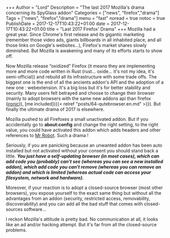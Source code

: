 +++
Author = "Lord"
Description = "The last 2017 Mozilla's drama concerning its SpyGlass addon"
Categories = ["news", "firefox","drama"]
Tags = ["news", "firefox","drama"]
menu = "fast"
noread = true
notoc = true
PublishDate = 2017-12-17T10:43:22+01:00
date = 2017-12-17T10:43:22+01:00
title = "Last 2017 Firefox' Drama"
+++
Mozilla had a great year. Since Chrome's first release and its gigantic marketing (remember those video ads, giants billboards in all inhabited place, and all those links on Google's websites…), Firefox's market shares slowly diminished. But Mozilla is awakening and many of its efforts starts to show off.

Now Mozilla release “oxidized” Firefox (it means they are implementing more and more code written in Rust (rust… oxide… it's not my idea, it's semi-official)) and rebuild all its infrastructure with some trade offs. The biggest one is the end of all the ancients addon's API and the adoption of a new one : webextension. It's a big loss but it's for better stability and security. Many users felt betrayed and choose to change their browser (mainly to adopt browsers with the same new addons api than firefox ([ironic](https://media.tenor.co/images/231e2f67bc42bbfcff592d58f0e9517e/raw))), [me included]({{< relref "posts/64-qutebrowser.en.md" >}}). But finally the ultimate drama of 2017 is elsewhere.

Mozilla pushed to all Firefoxes a small unactivated addon. But if you accidentally go to **about:config** and change the right setting, to the right value, you could have activated this addon which adds headers and other references to [Mr Robot](https://en.wikipedia.org/wiki/Mr._Robot). Such a drama !

Seriously, if you are panicking because an unwanted addon has been auto installed but not activated without your consent you should stand back a little. ***You just have a self-updating browser (in most cases), which can add code you (probably) can't see (whereas you can see a new installed addon), which add code you can't remove (whereas you can remove an addon) and which is limited (whereas actual code can access your filesystem, network and hardware).***

Moreover, if your reaction is to adopt a closed-source browser (most other browsers), you expose yourself to the exact same thing but without all the advantages from an addon (security, restricted access, removability, discoverability) and you can add all the bad stuff that comes with closed-sources software…

I reckon Mozilla's attitude is pretty bad. No communication at all, it looks like an ad and/or hacking attempt. But it's far from all the closed-source problems.

